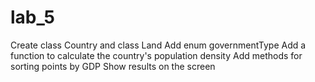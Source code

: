 # lab_5

Create class Country and class Land
Add enum governmentType
Add a function to calculate the country's population density
Add methods for sorting points by GDP
Show results on the screen
